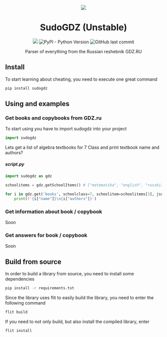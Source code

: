<p align='center'><img src='https://github.com/aye20054925/SudoGDZ/blob/main/png/Logo.png?raw=true'></p>
<h1 align='center'>SudoGDZ (Unstable)</h1>
<p align='center'>
	<img src="https://img.shields.io/badge/version-0.1.1-orange">
	<img alt="PyPI - Python Version" src="https://img.shields.io/pypi/pyversions/sudogdz">
	<img alt="GitHub last commit" src="https://img.shields.io/github/last-commit/aye20054925/sudogdz">
</p>
<p align='center'>Parser of everything from the Russian reshebnik GDZ.RU</p>

## Install
To start learning about cheating, you need to execute one great command
```bash
pip install sudogdz
```

## Using and examples
### Get books and copybooks from GDZ.ru
To start using you have to import sudogdz into your project
```python
import sudogdz
```
Lets get a list of algebra textbooks for 7 Class and print textbook name and authors?
##### script.py
```python
import sudogdz as gdz

schoolitems = gdz.getSchoolItems() # ["matematika", "english", "russkii_yazik", "algebra", ...]

for i in gdz.get('books', schoolclass=7, schoolitem=schoolitems[3], json=True):
    print(f'{i["name"]}\n{i["authors"]}')
```

### Get information about book / copybook
Soon
### Get answers for book / copybook
Soon

## Build from source
In order to build a library from source, you need to install some dependencies
```bash
pip install -r requirements.txt
```
Since the library uses flit to easily build the library, you need to enter the following command
```bash
flit build
```
If you need to not only build, but also install the compiled library, enter
```bash
flit install
```